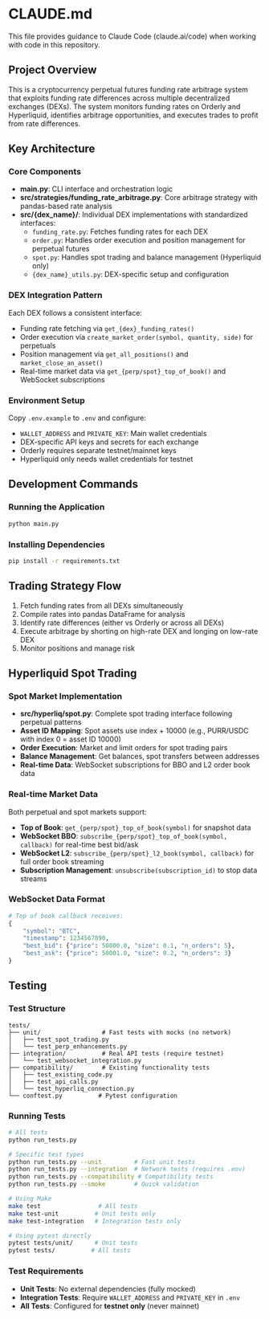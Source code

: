 # CLAUDE.md

This file provides guidance to Claude Code (claude.ai/code) when working with code in this repository.

## Project Overview

This is a cryptocurrency perpetual futures funding rate arbitrage system that exploits funding rate differences across multiple decentralized exchanges (DEXs). The system monitors funding rates on Orderly and Hyperliquid, identifies arbitrage opportunities, and executes trades to profit from rate differences.

## Key Architecture

### Core Components
- **main.py**: CLI interface and orchestration logic
- **src/strategies/funding_rate_arbitrage.py**: Core arbitrage strategy with pandas-based rate analysis
- **src/{dex_name}/**: Individual DEX implementations with standardized interfaces:
  - `funding_rate.py`: Fetches funding rates for each DEX
  - `order.py`: Handles order execution and position management for perpetual futures
  - `spot.py`: Handles spot trading and balance management (Hyperliquid only)
  - `{dex_name}_utils.py`: DEX-specific setup and configuration

### DEX Integration Pattern
Each DEX follows a consistent interface:
- Funding rate fetching via `get_{dex}_funding_rates()`
- Order execution via `create_market_order(symbol, quantity, side)` for perpetuals
- Position management via `get_all_positions()` and `market_close_an_asset()`
- Real-time market data via `get_{perp/spot}_top_of_book()` and WebSocket subscriptions

### Environment Setup
Copy `.env.example` to `.env` and configure:
- `WALLET_ADDRESS` and `PRIVATE_KEY`: Main wallet credentials
- DEX-specific API keys and secrets for each exchange
- Orderly requires separate testnet/mainnet keys
- Hyperliquid only needs wallet credentials for testnet

## Development Commands

### Running the Application
```bash
python main.py
```

### Installing Dependencies
```bash
pip install -r requirements.txt
```

## Trading Strategy Flow
1. Fetch funding rates from all DEXs simultaneously
2. Compile rates into pandas DataFrame for analysis
3. Identify rate differences (either vs Orderly or across all DEXs)
4. Execute arbitrage by shorting on high-rate DEX and longing on low-rate DEX
5. Monitor positions and manage risk

## Hyperliquid Spot Trading

### Spot Market Implementation
- **src/hyperliq/spot.py**: Complete spot trading interface following perpetual patterns
- **Asset ID Mapping**: Spot assets use index + 10000 (e.g., PURR/USDC with index 0 = asset ID 10000)
- **Order Execution**: Market and limit orders for spot trading pairs
- **Balance Management**: Get balances, spot transfers between addresses
- **Real-time Data**: WebSocket subscriptions for BBO and L2 order book data

### Real-time Market Data
Both perpetual and spot markets support:
- **Top of Book**: `get_{perp/spot}_top_of_book(symbol)` for snapshot data
- **WebSocket BBO**: `subscribe_{perp/spot}_top_of_book(symbol, callback)` for real-time best bid/ask
- **WebSocket L2**: `subscribe_{perp/spot}_l2_book(symbol, callback)` for full order book streaming
- **Subscription Management**: `unsubscribe(subscription_id)` to stop data streams

### WebSocket Data Format
```python
# Top of book callback receives:
{
    "symbol": "BTC",
    "timestamp": 1234567890,
    "best_bid": {"price": 50000.0, "size": 0.1, "n_orders": 5},
    "best_ask": {"price": 50001.0, "size": 0.2, "n_orders": 3}
}
```

## Testing

### Test Structure
```
tests/
├── unit/                 # Fast tests with mocks (no network)
│   ├── test_spot_trading.py
│   └── test_perp_enhancements.py
├── integration/          # Real API tests (require testnet)
│   └── test_websocket_integration.py
├── compatibility/        # Existing functionality tests
│   ├── test_existing_code.py
│   ├── test_api_calls.py
│   └── test_hyperliq_connection.py
└── conftest.py          # Pytest configuration
```

### Running Tests
```bash
# All tests
python run_tests.py

# Specific test types
python run_tests.py --unit         # Fast unit tests
python run_tests.py --integration  # Network tests (requires .env)
python run_tests.py --compatibility # Compatibility tests
python run_tests.py --smoke        # Quick validation

# Using Make
make test                # All tests
make test-unit          # Unit tests only
make test-integration   # Integration tests only

# Using pytest directly
pytest tests/unit/      # Unit tests
pytest tests/          # All tests
```

### Test Requirements
- **Unit Tests**: No external dependencies (fully mocked)
- **Integration Tests**: Require `WALLET_ADDRESS` and `PRIVATE_KEY` in `.env`
- **All Tests**: Configured for **testnet only** (never mainnet)